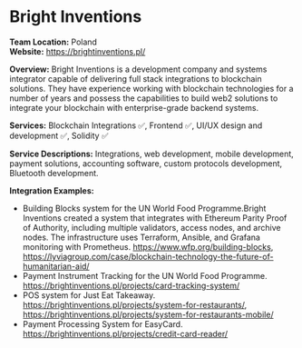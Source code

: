 # Bright Inventions
**Team Location:** Poland <br />
**Website:** https://brightinventions.pl/ 

**Overview:**
Bright Inventions is a development company and systems integrator capable of delivering full stack integrations to blockchain solutions. They have experience working with blockchain technologies for a number of years and possess the capabilities to build web2 solutions to integrate your blockchain with enterprise-grade backend systems.

**Services:** 
Blockchain Integrations ✅, Frontend ✅, UI/UX design and development ✅, Solidity ✅ 

**Service Descriptions:** Integrations, web development, mobile development, payment solutions, accounting software, custom protocols development, Bluetooth development.

**Integration Examples:** 
* Building Blocks system for the UN World Food Programme.Bright Inventions created a system that integrates with Ethereum Parity Proof of Authority, including multiple validators, access nodes, and archive nodes. The infrastructure uses Terraform, Ansible, and Grafana monitoring with Prometheus. https://www.wfp.org/building-blocks, https://lyviagroup.com/case/blockchain-technology-the-future-of-humanitarian-aid/
* Payment Instrument Tracking for the UN World Food Programme. https://brightinventions.pl/projects/card-tracking-system/
* POS system for Just Eat Takeaway. https://brightinventions.pl/projects/system-for-restaurants/, https://brightinventions.pl/projects/system-for-restaurants-mobile/
* Payment Processing System for EasyCard. https://brightinventions.pl/projects/credit-card-reader/


